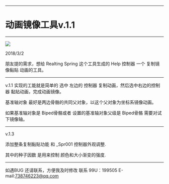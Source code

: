

---
# 动画镜像工具v.1.1
-------------

![](https://github.com/4698to/Joetime.linetool.bar/blob/master/anim_mirror/anim_mirror_img_03.png)

2018/3/2

朋友提的需求，想给 Realting Spring 这个工具生成的 Help 控制器 一个 复制镜像黏贴 动画的工具。

----------------------------------

v.1.1 实现的工能就是简单的 选中 左边的 控制器 复制动画，然后选中右边的控制器 黏贴动画，完成动画镜像。

基准轴对象 最好是两边骨骼的共同父对象，以这个父对象为坐标系镜像动画。

如果基准轴对象是 Biped骨骼或者 设置的基准轴对象父级是 Biped骨骼 需要对试下镜像轴。

-----------------------------

v.1.3

添加整条复制黏贴功能 和 _Spr001 控制器外观调整.

其中的种子因数 是用来控制 颜色和大小渐变的强度.

------------------------------
如遇BUG 还请联系，方便我及时修改
联系 99U：199505  E-mail:738746223@qq.com






